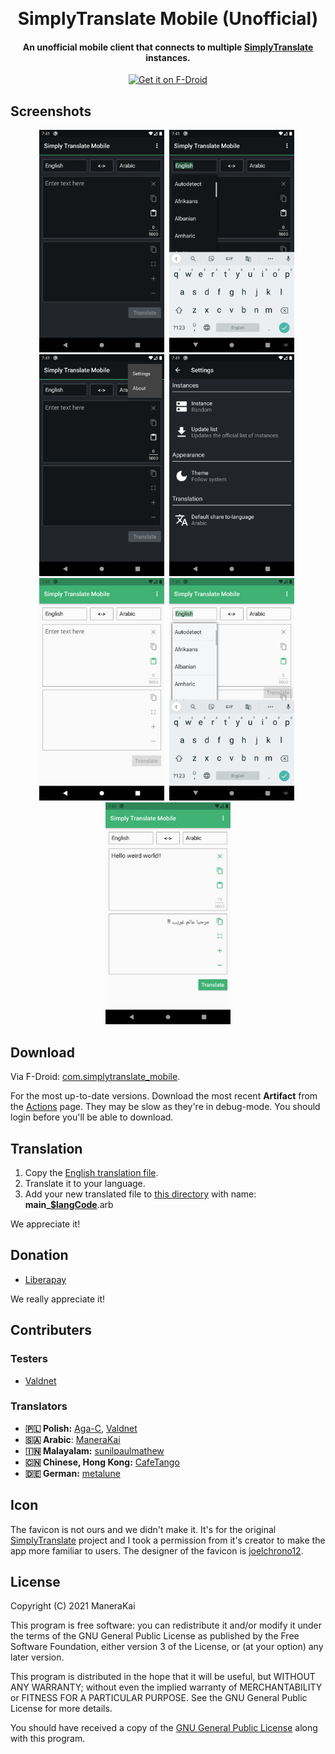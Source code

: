 
<p align="center">
  <a href="https://github.com/ManeraKai/simplytranslate_mobile">
      <img alt="" title="Simply Translate Mobile" src="https://github.com/ManeraKai/simplytranslate_mobile/blob/main/fastlane/metadata/android/en-US/images/icon.png" width="144">
  </a>
</p>
<h1 align="center">SimplyTranslate Mobile (Unofficial)</h1>

<h4 align="center">An unofficial mobile client that connects to multiple <a href="https://simplytranslate.org/">SimplyTranslate</a> instances.</h4>

<p align="center">
  <a href="https://f-droid.org/en/packages/com.simplytranslate_mobile/">
    <img src="https://fdroid.gitlab.io/artwork/badge/get-it-on.png"
       alt="Get it on F-Droid"
       height="80">
   </a>
</p>

## Screenshots
<div align=center>
<img src="fastlane/metadata/android/en-US/images/phoneScreenshots/1.png" alt="drawing" width="200"/>&nbsp
<img src="fastlane/metadata/android/en-US/images/phoneScreenshots/2.png" alt="drawing" width="200"/>&nbsp
<img src="fastlane/metadata/android/en-US/images/phoneScreenshots/3.png" alt="drawing" width="200"/>&nbsp
<img src="fastlane/metadata/android/en-US/images/phoneScreenshots/4.png" alt="drawing" width="200"/>&nbsp
<img src="fastlane/metadata/android/en-US/images/phoneScreenshots/5.png" alt="drawing" width="200"/>&nbsp
<img src="fastlane/metadata/android/en-US/images/phoneScreenshots/6.png" alt="drawing" width="200"/>&nbsp
<img src="fastlane/metadata/android/en-US/images/phoneScreenshots/7.png" alt="drawing" width="200"/>
</div>

## Download
Via F-Droid: [com.simplytranslate_mobile](https://f-droid.org/en/packages/com.simplytranslate_mobile/).

For the most up-to-date versions. Download the most recent **Artifact** from the [Actions](https://github.com/ManeraKai/simplytranslate_mobile/actions) page. They may be slow as they're in debug-mode. You should login before you'll be able to download.


## Translation
1. Copy the [English translation file](https://github.com/ManeraKai/simplytranslate_mobile/blob/main/lang/main_en.arb).
2. Translate it to your language.
3. Add your new translated file to [this directory](https://github.com/ManeraKai/simplytranslate_mobile/blob/main/lang/) with name: **main_[$langCode](https://developers.google.com/admin-sdk/directory/v1/languages)**.arb

We appreciate it!

## Donation

 - [Liberapay](https://liberapay.com/simplytranslate_mobile)

We really appreciate it!

## Contributers

### Testers
- [Valdnet](https://github.com/Valdnet)

### Translators

- **🇵🇱 Polish:** [Aga-C](https://github.com/Aga-C), [Valdnet](https://github.com/Valdnet)
- **🇸🇦 Arabic**: [ManeraKai](https://github.com/ManeraKai)
- **🇮🇳 Malayalam:** [sunilpaulmathew](https://github.com/sunilpaulmathew)
- **🇨🇳 Chinese, Hong Kong:** [CafeTango](https://github.com/CafeTango)
- **🇩🇪 German:** [metalune](https://metalune.xyz/)


## Icon
The favicon is not ours and we didn't make it. It's for the original [SimplyTranslate](https://simplytranslate.org/) project and I took a permission from it's creator to make the app more familiar to users. The designer of the favicon is [joelchrono12](https://joelchrono12.ml/).

## License
Copyright (C) 2021 ManeraKai

This program is free software: you can redistribute it and/or modify it under the terms of the GNU General Public License as published by the Free Software Foundation, either version 3 of the License, or (at your option) any later version.

This program is distributed in the hope that it will be useful, but WITHOUT ANY WARRANTY; without even the implied warranty of MERCHANTABILITY or FITNESS FOR A PARTICULAR PURPOSE. See the GNU General Public License for more details.

You should have received a copy of the [GNU General Public License](https://www.gnu.org/licenses/) along with this program.
